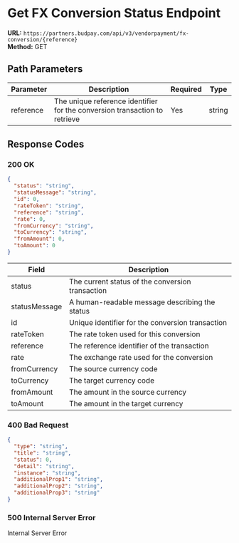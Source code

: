 # Get FX Conversion Status Endpoint

**URL:** `https://partners.budpay.com/api/v3/vendorpayment/fx-conversion/{reference}`  
**Method:** GET

## Path Parameters

| Parameter | Description | Required | Type |
|-----------|-------------|----------|------|
| reference | The unique reference identifier for the conversion transaction to retrieve | Yes | string |

## Response Codes

### 200 OK

```json
{
  "status": "string",
  "statusMessage": "string",
  "id": 0,
  "rateToken": "string",
  "reference": "string",
  "rate": 0,
  "fromCurrency": "string",
  "toCurrency": "string",
  "fromAmount": 0,
  "toAmount": 0
}
```

| Field | Description |
|-------|-------------|
| status | The current status of the conversion transaction |
| statusMessage | A human-readable message describing the status |
| id | Unique identifier for the conversion transaction |
| rateToken | The rate token used for this conversion |
| reference | The reference identifier of the transaction |
| rate | The exchange rate used for the conversion |
| fromCurrency | The source currency code |
| toCurrency | The target currency code |
| fromAmount | The amount in the source currency |
| toAmount | The amount in the target currency |

### 400 Bad Request

```json
{
  "type": "string",
  "title": "string",
  "status": 0,
  "detail": "string",
  "instance": "string",
  "additionalProp1": "string",
  "additionalProp2": "string",
  "additionalProp3": "string"
}
```

### 500 Internal Server Error

Internal Server Error
```
